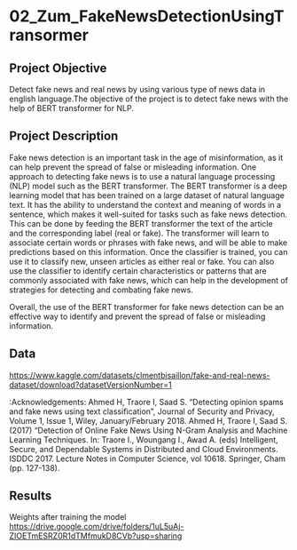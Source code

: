 # 02_Zum_FakeNewsDetectionUsingTransormer
## Project Objective
Detect fake news and real news by using various type of news data in english language.The objective of the project is to detect fake news with the help of BERT transformer for NLP.

## Project Description
Fake news detection is an important task in the age of misinformation, as it can help prevent the spread of false or misleading information. One approach to detecting fake news is to use a natural language processing (NLP) model such as the BERT transformer.
The BERT transformer is a deep learning model that has been trained on a large dataset of natural language text. It has the ability to understand the context and meaning of words in a sentence, which makes it well-suited for tasks such as fake news detection.
This can be done by feeding the BERT transformer the text of the article and the corresponding label (real or fake). The transformer will learn to associate certain words or phrases with fake news, and will be able to make predictions based on this information.
Once the classifier is trained, you can use it to classify new, unseen articles as either real or fake. You can also use the classifier to identify certain characteristics or patterns that are commonly associated with fake news, which can help in the development of strategies for detecting and combating fake news.

Overall, the use of the BERT transformer for fake news detection can be an effective way to identify and prevent the spread of false or misleading information.

## Data
https://www.kaggle.com/datasets/clmentbisaillon/fake-and-real-news-dataset/download?datasetVersionNumber=1

:Acknowledgements:
Ahmed H, Traore I, Saad S. “Detecting opinion spams and fake news using text classification”, Journal of Security and Privacy, Volume 1, Issue 1, Wiley, January/February 2018.
Ahmed H, Traore I, Saad S. (2017) “Detection of Online Fake News Using N-Gram Analysis and Machine Learning Techniques. In: Traore I., Woungang I., Awad A. (eds) Intelligent, Secure, and Dependable Systems in Distributed and Cloud Environments. ISDDC 2017. Lecture Notes in Computer Science, vol 10618. Springer, Cham (pp. 127-138).


## Results
Weights after training the model
https://drive.google.com/drive/folders/1uL5uAj-ZIOETmESRZ0R1dTMfmukD8CVb?usp=sharing

